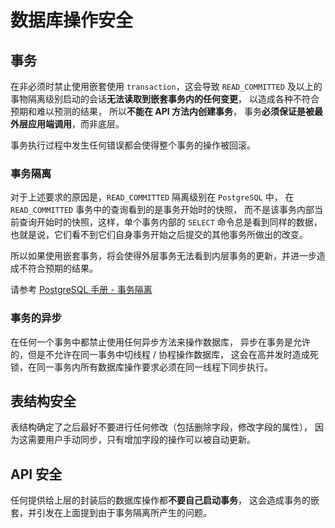 # 数据库操作安全

## 事务

在非必须时禁止使用嵌套使用 `transaction`，这会导致 `READ_COMMITTED` 
及以上的事物隔离级别启动的会话**无法读取到嵌套事务内的任何变更**，
以造成各种不符合预期和难以预测的结果，
所以**不能在 API 方法内创建事务**，
事务**必须保证是被最外层应用端调用**，而非底层。

事务执行过程中发生任何错误都会使得整个事务的操作被回滚。

### 事务隔离

对于上述要求的原因是，`READ_COMMITTED` 隔离级别在 `PostgreSQL` 中，
在 `READ_COMMITTED` 事务中的查询看到的是事务开始时的快照，
而不是该事务内部当前查询开始时的快照，这样，单个事务内部的 `SELECT` 命令总是看到同样的数据，
也就是说，它们看不到它们自身事务开始之后提交的其他事务所做出的改变。

所以如果使用嵌套事务，将会使得外层事务无法看到内层事务的更新，并进一步造成不符合预期的结果。

请参考 [PostgreSQL 手册 - 事务隔离](http://www.postgres.cn/docs/9.3/transaction-iso.html)

### 事务的异步

在任何一个事务中都禁止使用任何异步方法来操作数据库，
异步在事务是允许的，但是不允许在同一事务中切线程 / 协程操作数据库，
这会在高并发时造成死锁，在同一事务内所有数据库操作要求必须在同一线程下同步执行。

## 表结构安全

表结构确定了之后最好不要进行任何修改（包括删除字段，修改字段的属性），
因为这需要用户手动同步，只有增加字段的操作可以被自动更新。

## API 安全

任何提供给上层的封装后的数据库操作都**不要自己启动事务**，
这会造成事务的嵌套，并引发在上面提到由于事务隔离所产生的问题。

